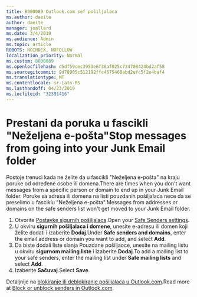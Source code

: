 ```yaml
---
title: 8000089 Outlook.com sef pošiljalaca
ms.author: daeite
author: daeite
manager: joallard
ms.date: 3/4/2019
ms.audience: Admin
ms.topic: article
ROBOTS: NOINDEX, NOFOLLOW
localization_priority: Normal
ms.custom: 8000089
ms.openlocfilehash: d5df59cec3953e6f36af025c734708424bd2af58
ms.sourcegitcommit: 9d78905c512192ffc4675468abd2efc5f2e4baf4
ms.translationtype: MT
ms.contentlocale: sr-Latn-RS
ms.lasthandoff: 04/23/2019
ms.locfileid: "32391416"
---
```

# <a name="stop-messages-from-going-into-your-junk-email-folder"></a><span data-ttu-id="692d7-102">Prestani da poruka u fascikli "Neželjena e-pošta"</span><span class="sxs-lookup"><span data-stu-id="692d7-102">Stop messages from going into your Junk Email folder</span></span>

<span data-ttu-id="692d7-103">Postoje trenuci kada ne želite da u fascikli "Neželjena e-pošta" na kraju poruke od određene osobe ili domena.</span><span class="sxs-lookup"><span data-stu-id="692d7-103">There are times when you don't want messages from a specific person or domain to end up in your Junk Email folder.</span></span> <span data-ttu-id="692d7-104">Poruke sa adresa ili domena na listi pouzdanih pošiljalaca nece da se preselimo u fasciklu "Neželjena e-pošta".</span><span class="sxs-lookup"><span data-stu-id="692d7-104">Messages from addresses or domains on the safe senders list won't get moved to your Junk Email folder.</span></span>

1. <span data-ttu-id="692d7-105">Otvorite [Postavke sigurnih pošiljalaca](https://go.microsoft.com/fwlink/?linkid=2035804).</span><span class="sxs-lookup"><span data-stu-id="692d7-105">Open your [Safe Senders settings](https://go.microsoft.com/fwlink/?linkid=2035804).</span></span>
2. <span data-ttu-id="692d7-106">U okviru **sigurnih pošiljalaca i domene**, unesite e-adresu ili domen koji želite dodati i izaberite **Dodaj**.</span><span class="sxs-lookup"><span data-stu-id="692d7-106">Under **Safe senders and domains**, enter the email address or domain you want to add, and select **Add**.</span></span>
3. <span data-ttu-id="692d7-107">Da biste dodali liste slanja Pouzdane pošiljaoce, unesite na mailing listu u okviru **sigurnom mailing liste** i izaberite **Dodaj**.</span><span class="sxs-lookup"><span data-stu-id="692d7-107">To add a mailing list to your safe senders, enter the mailing list under **Safe mailing lists** and select **Add**.</span></span>
4. <span data-ttu-id="692d7-108">Izaberite **Sačuvaj**.</span><span class="sxs-lookup"><span data-stu-id="692d7-108">Select **Save**.</span></span>

<span data-ttu-id="692d7-109">Detaljnije na [blokiranje ili deblokiranje pošiljalaca u Outlook.com](https://support.office.com/article/afba1c94-77bb-4f50-8b85-057cf52f4d5e).</span><span class="sxs-lookup"><span data-stu-id="692d7-109">Read more at [Block or unblock senders in Outlook.com](https://support.office.com/article/afba1c94-77bb-4f50-8b85-057cf52f4d5e).</span></span>